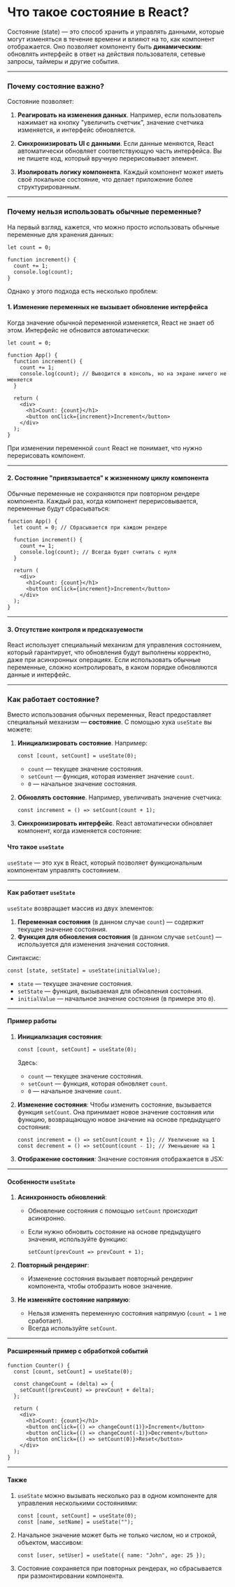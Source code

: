 # Что такое состояние в React?

Состояние (state) — это способ хранить и управлять данными, которые могут изменяться в течение времени и влияют на то, как компонент отображается. Оно позволяет компоненту быть **динамическим**: обновлять интерфейс в ответ на действия пользователя, сетевые запросы, таймеры и другие события.

___

### Почему состояние важно?

Состояние позволяет:

1.  **Реагировать на изменения данных**. Например, если пользователь нажимает на кнопку "увеличить счетчик", значение счетчика изменяется, и интерфейс обновляется.
    
2.  **Синхронизировать UI с данными**. Если данные меняются, React автоматически обновляет соответствующую часть интерфейса. Вы не пишете код, который вручную перерисовывает элемент.
    
3.  **Изолировать логику компонента**. Каждый компонент может иметь своё локальное состояние, что делает приложение более структурированным.
    

___

### Почему нельзя использовать обычные переменные?

На первый взгляд, кажется, что можно просто использовать обычные переменные для хранения данных:

```tsx
let count = 0;

function increment() {
  count += 1;
  console.log(count);
}
```

Однако у этого подхода есть несколько проблем:

#### 1\. **Изменение переменных не вызывает обновление интерфейса**

Когда значение обычной переменной изменяется, React не знает об этом. Интерфейс не обновится автоматически:

```tsx
let count = 0;

function App() {
  function increment() {
    count += 1;
    console.log(count); // Выводится в консоль, но на экране ничего не меняется
  }

  return (
    <div>
      <h1>Count: {count}</h1>
      <button onClick={increment}>Increment</button>
    </div>
  );
}
```

При изменении переменной `count` React не понимает, что нужно перерисовать компонент.

___

#### 2\. **Состояние "привязывается" к жизненному циклу компонента**

Обычные переменные не сохраняются при повторном рендере компонента. Каждый раз, когда компонент перерисовывается, переменные будут сбрасываться:

```tsx
function App() {
  let count = 0; // Сбрасывается при каждом рендере

  function increment() {
    count += 1;
    console.log(count); // Всегда будет считать с нуля
  }

  return (
    <div>
      <h1>Count: {count}</h1>
      <button onClick={increment}>Increment</button>
    </div>
  );
}
```

___

#### 3\. **Отсутствие контроля и предсказуемости**

React использует специальный механизм для управления состоянием, который гарантирует, что обновления будут выполнены корректно, даже при асинхронных операциях. Если использовать обычные переменные, сложно контролировать, в каком порядке обновляются данные и интерфейс.

___

### Как работает состояние?

Вместо использования обычных переменных, React предоставляет специальный механизм — **состояние**. С помощью хука `useState` вы можете:

1.  **Инициализировать состояние**. Например:
    
    ```tsx
    const [count, setCount] = useState(0);
    ```
    
    -   `count` — текущее значение состояния.
    -   `setCount` — функция, которая изменяет значение `count`.
    -   `0` — начальное значение состояния.
2.  **Обновлять состояние**. Например, увеличивать значение счетчика:
    
    ```tsx
    const increment = () => setCount(count + 1);
    ```
    
3.  **Синхронизировать интерфейс**. React автоматически обновляет компонент, когда изменяется состояние:
    

#### Что такое `useState`

`useState` — это хук в React, который позволяет функциональным компонентам управлять состоянием.

___

#### Как работает `useState`

`useState` возвращает массив из двух элементов:

1.  **Переменная состояния** (в данном случае `count`) — содержит текущее значение состояния.
2.  **Функция для обновления состояния** (в данном случае `setCount`) — используется для изменения значения состояния.

Синтаксис:

```tsx
const [state, setState] = useState(initialValue);
```

-   `state` — текущее значение состояния.
-   `setState` — функция, вызываемая для обновления состояния.
-   `initialValue` — начальное значение состояния (в примере это `0`).

___

#### Пример работы

1.  **Инициализация состояния**:
    
    ```tsx
    const [count, setCount] = useState(0);
    ```
    
    Здесь:
    
    -   `count` — текущее значение состояния.
    -   `setCount` — функция, которая обновляет `count`.
    -   `0` — начальное значение `count`.
2.  **Изменение состояния**: Чтобы изменить состояние, вызывается функция `setCount`. Она принимает новое значение состояния или функцию, возвращающую новое значение на основе предыдущего состояния:
    
    ```tsx
    const increment = () => setCount(count + 1); // Увеличение на 1
    const decrement = () => setCount(count - 1); // Уменьшение на 1
    ```
    
3.  **Отображение состояния**: Значение состояния отображается в JSX:
    

___

#### Особенности `useState`

1.  **Асинхронность обновлений**:
    
    -   Обновление состояния с помощью `setCount` происходит асинхронно.
    -   Если нужно обновить состояние на основе предыдущего значения, используйте функцию:
        
        ```tsx
        setCount(prevCount => prevCount + 1);
        ```
        
2.  **Повторный рендеринг**:
    
    -   Изменение состояния вызывает повторный рендеринг компонента, чтобы отобразить новое значение.
3.  **Не изменяйте состояние напрямую**:
    
    -   Нельзя изменять переменную состояния напрямую (`count = 1` не сработает).
    -   Всегда используйте `setCount`.

___

#### Расширенный пример с обработкой событий

```tsx
function Counter() {
  const [count, setCount] = useState(0);

  const changeCount = (delta) => {
    setCount((prevCount) => prevCount + delta);
  };

  return (
    <div>
      <h1>Count: {count}</h1>
      <button onClick={() => changeCount(1)}>Increment</button>
      <button onClick={() => changeCount(-1)}>Decrement</button>
      <button onClick={() => setCount(0)}>Reset</button>
    </div>
  );
}
```

___

#### Также

1.  `useState` можно вызывать несколько раз в одном компоненте для управления несколькими состояниями:
    
    ```tsx
    const [count, setCount] = useState(0);
    const [name, setName] = useState("");
    ```
    
2.  Начальное значение может быть не только числом, но и строкой, объектом, массивом:
    
    ```tsx
    const [user, setUser] = useState({ name: "John", age: 25 });
    ```
    
3.  Состояние сохраняется при повторных рендерах, но сбрасывается при размонтировании компонента.
